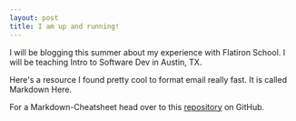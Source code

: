 ```yaml
---
layout: post
title: I am up and running!
---
```


I will be blogging this summer about my experience with Flatiron School. I will be teaching Intro to Software Dev in Austin, TX. 

Here's a resource I found pretty cool to format email really fast. It is called Markdown Here.

For a Markdown-Cheatsheet head over to this [repository](https://github.com/adam-p/markdown-here/wiki/Markdown-Cheatsheet) on GitHub.